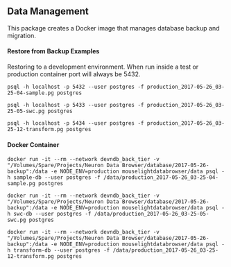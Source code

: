 ## Data Management

This package creates a Docker image that manages database backup and migration.

#### Restore from Backup Examples
Restoring to a development environment.  When run inside a test or production container port will always be 5432.

``psql -h localhost -p 5432 --user postgres -f production_2017-05-26_03-25-04-sample.pg postgres``

``psql -h localhost -p 5433 --user postgres -f production_2017-05-26_03-25-05-swc.pg postgres``

``psql -h localhost -p 5434 --user postgres -f production_2017-05-26_03-25-12-transform.pg postgres``


#### Docker Container

`docker run -it --rm --network devndb_back_tier -v "/Volumes/Spare/Projects/Neuron Data Browser/database/2017-05-26-backup":/data -e NODE_ENV=production mouselightdatabrowser/data psql -h sample-db --user postgres -f /data/production_2017-05-26_03-25-04-sample.pg postgres`

`docker run -it --rm --network devndb_back_tier -v "/Volumes/Spare/Projects/Neuron Data Browser/database/2017-05-26-backup":/data -e NODE_ENV=production mouselightdatabrowser/data psql -h swc-db --user postgres -f /data/production_2017-05-26_03-25-05-swc.pg postgres`

`docker run -it --rm --network devndb_back_tier -v "/Volumes/Spare/Projects/Neuron Data Browser/database/2017-05-26-backup":/data -e NODE_ENV=production mouselightdatabrowser/data psql -h transform-db --user postgres -f /data/production_2017-05-26_03-25-12-transform.pg postgres`
